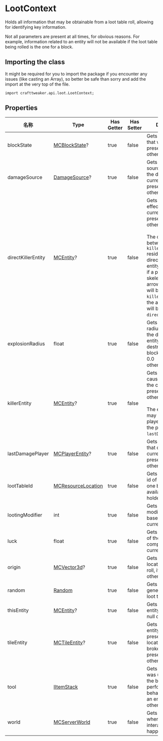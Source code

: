 # LootContext

Holds all information that may be obtainable from a loot table roll, allowing for identifying key information.

 Not all parameters are present at all times, for obvious reasons. For example, information related to an entity will not be available if the loot table being rolled is the one for a block.

## Importing the class

It might be required for you to import the package if you encounter any issues (like casting an Array), so better be safe than sorry and add the import at the very top of the file.
```zenscript
import crafttweaker.api.loot.LootContext;
```


## Properties

| 名称                 | Type                                                       | Has Getter | Has Setter | Description                                                                                                                                                                                                                                                                                                                                                                                                       |
| ------------------ | ---------------------------------------------------------- | ---------- | ---------- | ----------------------------------------------------------------------------------------------------------------------------------------------------------------------------------------------------------------------------------------------------------------------------------------------------------------------------------------------------------------------------------------------------------------- |
| blockState         | [MCBlockState](/vanilla/api/block/MCBlockState)?           | true       | false      | Gets the block state that was broken, if present; null otherwise.                                                                                                                                                                                                                                                                                                                                                 |
| damageSource       | [DamageSource](/vanilla/api/util/DamageSource)?            | true       | false      | Gets the damage source that caused the death of the current entity, if present; null otherwise.                                                                                                                                                                                                                                                                                                                   |
| directKillerEntity | [MCEntity](/vanilla/api/entity/MCEntity)?                  | true       | false      | Gets the entity that effectively killed the current entity, if present; null otherwise. <br />  <br />  The difference between this and <code>killerEntity</code> resides on the direct-ness of the entity. For example, <br />  if a player kills a skeleton with an arrow, the player will be the <code>killerEntity</code>, while the arrow <br />  will be the <code>directKillerEntity</code>. |
| explosionRadius    | float                                                      | true       | false      | Gets the explosion radius that caused the death of the entity or the destruction of the block, if present; 0.0 <br />  otherwise.                                                                                                                                                                                                                                                                           |
| killerEntity       | [MCEntity](/vanilla/api/entity/MCEntity)?                  | true       | false      | Gets the entity that caused the death of the current entity, if present; null otherwise. <br />  <br />  The entity may or may not be a player. To get only the player, refer to <code>lastDamagePlayer</code>.                                                                                                                                                                                            |
| lastDamagePlayer   | [MCPlayerEntity](/vanilla/api/entity/MCPlayerEntity)?      | true       | false      | Gets the last player that damaged the current entity, if present; null otherwise.                                                                                                                                                                                                                                                                                                                                 |
| lootTableId        | [MCResourceLocation](/vanilla/api/util/MCResourceLocation) | true       | false      | Gets the loot table id of the current one being rolled, if available; a place-holder otherwise.                                                                                                                                                                                                                                                                                                                   |
| lootingModifier    | int                                                        | true       | false      | Gets the looting modifier, calculated based on the current parameters.                                                                                                                                                                                                                                                                                                                                            |
| luck               | float                                                      | true       | false      | Gets the luck factor of the player, as computed by the current parameters.                                                                                                                                                                                                                                                                                                                                        |
| origin             | [MCVector3d](/vanilla/api/util/MCVector3d)?                | true       | false      | Gets the origin, or location, of the loot roll, if present; null otherwise.                                                                                                                                                                                                                                                                                                                                       |
| random             | [Random](/vanilla/api/util/Random)                         | true       | false      | Gets the random generator used in loot table rolling                                                                                                                                                                                                                                                                                                                                                              |
| thisEntity         | [MCEntity](/vanilla/api/entity/MCEntity)?                  | true       | false      | Gets the current entity, if present; null otherwise.                                                                                                                                                                                                                                                                                                                                                              |
| tileEntity         | [MCTileEntity](/vanilla/api/tileentity/MCTileEntity)?      | true       | false      | Gets the block entity that was present at the location of the broken block, if present; null otherwise.                                                                                                                                                                                                                                                                                                           |
| tool               | [IItemStack](/vanilla/api/items/IItemStack)                | true       | false      | Gets the tool that was used to break the block or perform additional behavior, if present; an empty stack <br />  otherwise.                                                                                                                                                                                                                                                                                |
| world              | [MCServerWorld](/vanilla/api/world/MCServerWorld)          | true       | false      | Gets the world where the interaction happened.                                                                                                                                                                                                                                                                                                                                                                    |

